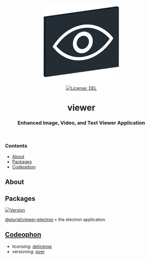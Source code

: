 <p align="center">
    <img src="https://raw.githubusercontent.com/plurid/viewer/master/about/identity/viewer-logo.png" height="250px">
    <br />
    <br />
    <a target="_blank" href="https://github.com/plurid/viewer/blob/master/LICENSE">
        <img src="https://img.shields.io/badge/license-DEL-blue.svg?colorB=1380C3&style=for-the-badge" alt="License: DEL">
    </a>
</p>



<h1 align="center">
    viewer
</h1>


<h3 align="center">
    Enhanced Image, Video, and Text Viewer Application
</h3>



<br />



### Contents

+ [About](#about)
+ [Packages](#packages)
+ [Codeophon](#codeophon)



## About




## Packages

<a target="_blank" href="https://www.npmjs.com/package/@plurid/viewer-electron">
    <img src="https://img.shields.io/npm/v/@plurid/viewer-electron.svg?logo=npm&colorB=1380C3&style=for-the-badge" alt="Version">
</a>

[@plurid/viewer-electron][viewer-electron] • the electron application

[viewer-electron]: https://github.com/plurid/viewer/tree/master/packages/viewer-electron



## [Codeophon](https://github.com/ly3xqhl8g9/codeophon)

+ licensing: [delicense](https://github.com/ly3xqhl8g9/delicense)
+ versioning: [αver](https://github.com/ly3xqhl8g9/alpha-versioning)
